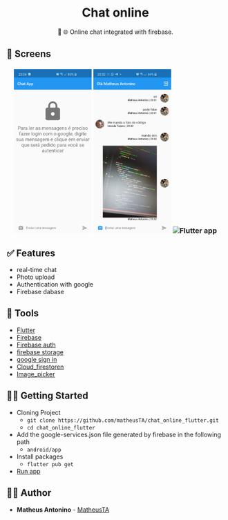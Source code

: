 <h1 align="center">
  <strong>Chat online</strong>
</h1> 

<p align="center">
💬 🌐 Online chat integrated with firebase.
</p> 

## 🎨 Screens

<h3 align="center">
  <img alt="Flutter App" 
    src="./screenshots/screen2.png?raw=true" width="180px"/>
  <img alt="Flutter app" 
    src="./screenshots/screen1.png?raw=true" width="180px"/>
    	<img alt="Flutter app" 
    src="./screenshots/screen3.gif?raw=true" width="180px"/>
</h3>

## ✅ Features
   - real-time chat
   - Photo upload
   - Authentication with google
   - Firebase dabase

## 🧰 Tools

- [Flutter](https://flutter.dev/docs)
- [Firebase](https://firebase.google.com/?hl=pt-br)
- [Firebase auth](https://pub.dev/packages/firebase_auth)
- [firebase storage](https://pub.dev/packages/firebase_storage)
- [google sign in](https://pub.dev/packages/google_sign_in)
- [Cloud_firestoren](https://pub.dev/packages/cloud_firestore)
- [Image_picker](https://pub.dev/packages/image_picker)

## 👩‍🏫 Getting Started

- Cloning Project
  - `git clone https://github.com/matheusTA/chat_online_flutter.git`
  - `cd chat_online_flutter`
- Add the google-services.json file generated by firebase in the following path
  - `android/app`
- Install packages
  - `flutter pub get`
- [Run app](https://flutter.dev/docs/get-started/test-drive?tab=terminal)
 
## 🙋‍♂️ Author

* **Matheus Antonino** - [MatheusTA](https://github.com/matheusTA)
